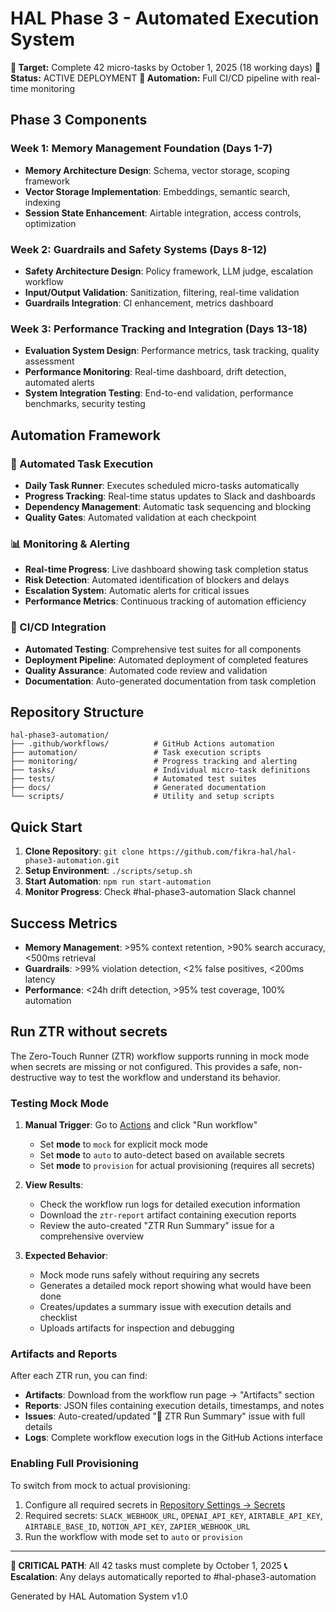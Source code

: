 # HAL Phase 3 - Automated Execution System

**🎯 Target:** Complete 42 micro-tasks by October 1, 2025 (18 working days)
**🚀 Status:** ACTIVE DEPLOYMENT 
**🔄 Automation:** Full CI/CD pipeline with real-time monitoring

## Phase 3 Components

### Week 1: Memory Management Foundation (Days 1-7)
- **Memory Architecture Design**: Schema, vector storage, scoping framework
- **Vector Storage Implementation**: Embeddings, semantic search, indexing
- **Session State Enhancement**: Airtable integration, access controls, optimization

### Week 2: Guardrails and Safety Systems (Days 8-12)  
- **Safety Architecture Design**: Policy framework, LLM judge, escalation workflow
- **Input/Output Validation**: Sanitization, filtering, real-time validation
- **Guardrails Integration**: CI enhancement, metrics dashboard

### Week 3: Performance Tracking and Integration (Days 13-18)
- **Evaluation System Design**: Performance metrics, task tracking, quality assessment
- **Performance Monitoring**: Real-time dashboard, drift detection, automated alerts
- **System Integration Testing**: End-to-end validation, performance benchmarks, security testing

## Automation Framework

### 🤖 Automated Task Execution
- **Daily Task Runner**: Executes scheduled micro-tasks automatically
- **Progress Tracking**: Real-time status updates to Slack and dashboards
- **Dependency Management**: Automatic task sequencing and blocking
- **Quality Gates**: Automated validation at each checkpoint

### 📊 Monitoring & Alerting
- **Real-time Progress**: Live dashboard showing task completion status
- **Risk Detection**: Automated identification of blockers and delays
- **Escalation System**: Automatic alerts for critical issues
- **Performance Metrics**: Continuous tracking of automation efficiency

### 🔄 CI/CD Integration
- **Automated Testing**: Comprehensive test suites for all components
- **Deployment Pipeline**: Automated deployment of completed features
- **Quality Assurance**: Automated code review and validation
- **Documentation**: Auto-generated documentation from task completion

## Repository Structure

```
hal-phase3-automation/
├── .github/workflows/          # GitHub Actions automation
├── automation/                 # Task execution scripts
├── monitoring/                 # Progress tracking and alerting
├── tasks/                      # Individual micro-task definitions
├── tests/                      # Automated test suites  
├── docs/                       # Generated documentation
└── scripts/                    # Utility and setup scripts
```

## Quick Start

1. **Clone Repository**: `git clone https://github.com/fikra-hal/hal-phase3-automation.git`
2. **Setup Environment**: `./scripts/setup.sh`
3. **Start Automation**: `npm run start-automation`
4. **Monitor Progress**: Check #hal-phase3-automation Slack channel

## Success Metrics

- **Memory Management**: >95% context retention, >90% search accuracy, <500ms retrieval
- **Guardrails**: >99% violation detection, <2% false positives, <200ms latency
- **Performance**: <24h drift detection, >95% test coverage, 100% automation

## Run ZTR without secrets

The Zero-Touch Runner (ZTR) workflow supports running in mock mode when secrets are missing or not configured. This provides a safe, non-destructive way to test the workflow and understand its behavior.

### Testing Mock Mode

1. **Manual Trigger**: Go to [Actions](../../actions/workflows/provision-make.yml) and click "Run workflow"
   - Set **mode** to `mock` for explicit mock mode
   - Set **mode** to `auto` to auto-detect based on available secrets
   - Set **mode** to `provision` for actual provisioning (requires all secrets)

2. **View Results**:
   - Check the workflow run logs for detailed execution information
   - Download the `ztr-report` artifact containing execution reports
   - Review the auto-created "ZTR Run Summary" issue for a comprehensive overview

3. **Expected Behavior**:
   - Mock mode runs safely without requiring any secrets
   - Generates a detailed mock report showing what would have been done
   - Creates/updates a summary issue with execution details and checklist
   - Uploads artifacts for inspection and debugging

### Artifacts and Reports

After each ZTR run, you can find:
- **Artifacts**: Download from the workflow run page → "Artifacts" section
- **Reports**: JSON files containing execution details, timestamps, and notes
- **Issues**: Auto-created/updated "🤖 ZTR Run Summary" issue with full details
- **Logs**: Complete workflow execution logs in the GitHub Actions interface

### Enabling Full Provisioning

To switch from mock to actual provisioning:
1. Configure all required secrets in [Repository Settings → Secrets](../../settings/secrets/actions)
2. Required secrets: `SLACK_WEBHOOK_URL`, `OPENAI_API_KEY`, `AIRTABLE_API_KEY`, `AIRTABLE_BASE_ID`, `NOTION_API_KEY`, `ZAPIER_WEBHOOK_URL`
3. Run the workflow with mode set to `auto` or `provision`

---
**🚨 CRITICAL PATH**: All 42 tasks must complete by October 1, 2025
**📞 Escalation**: Any delays automatically reported to #hal-phase3-automation

Generated by HAL Automation System v1.0
